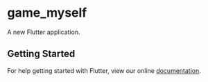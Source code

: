 # game_myself

A new Flutter application.

## Getting Started

For help getting started with Flutter, view our online
[documentation](https://flutter.io/).
